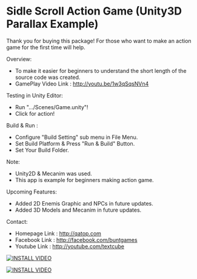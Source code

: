 Sidle Scroll Action Game (Unity3D Parallax Example)
===================================================

Thank you for buying this package!
For those who want to make an action game for the first time will help.

Overview:
- To make it easier for beginners to understand 
  the short length of the source code was created.
- GamePlay Video Link : http://youtu.be/1w3qSqsNVn4

Testing in Unity Editor: 
- Run ".../Scenes/Game.unity"!
- Click for action!

Build & Run :
- Configure "Build Setting" sub menu in File Menu.
- Set Build Platform & Press "Run & Build" Button.
- Set Your Build Folder.

Note:
- Unity2D & Mecanim was used.
- This app is example for beginners making action game.

Upcoming Features:
- Added 2D Enemis Graphic and NPCs in future updates.
- Added 3D Models and Mecanim in future updates.

Contact:
- Homepage Link : http://qatop.com
- Facebook Link : http://facebook.com/buntgames
- Youtube Link : http://youtube.com/textcube


[![INSTALL VIDEO](http://img.youtube.com/vi/E7oWrSpjGls/0.jpg)](http://www.youtube.com/watch?v=E7oWrSpjGls)


[![INSTALL VIDEO](http://img.youtube.com/vi/9IcwD9ZB5nM/0.jpg)](http://www.youtube.com/watch?v=9IcwD9ZB5nM)
